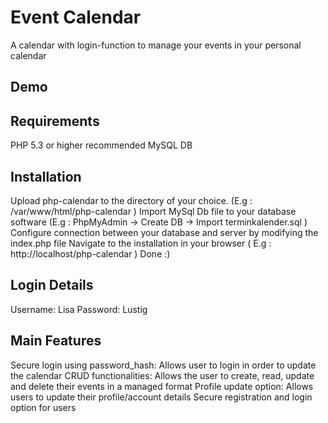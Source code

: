 # Event Calendar
A calendar with login-function to manage your events in your personal calendar

## Demo

## Requirements
PHP 5.3 or higher recommended
MySQL DB

## Installation
Upload php-calendar to the directory of your choice. (E.g : /var/www/html/php-calendar )
Import MySql Db file to your database software (E.g : PhpMyAdmin -> Create DB -> Import terminkalender.sql )
Configure connection between your database and server by modifying the index.php file
Navigate to the installation in your browser ( E.g : http://localhost/php-calendar )
Done :)

## Login Details 
Username: Lisa
Password: Lustig

## Main Features
Secure login using password_hash: Allows user to login in order to update the calendar
CRUD functionalities: Allows the user to create, read, update and delete their events in a managed format
Profile update option: Allows users to update their profile/account details
Secure registration and login option for users
